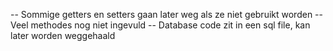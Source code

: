 -- Sommige getters en setters gaan later weg als ze niet gebruikt worden
-- Veel methodes nog niet ingevuld
-- Database code zit in een sql file, kan later worden weggehaald
